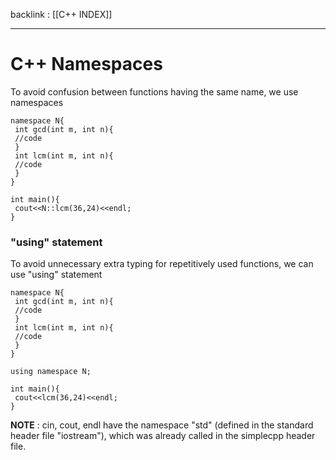backlink : [[C++ INDEX]]

---
# C++ Namespaces
To avoid confusion between functions having the same name, we use namespaces
```
namespace N{
 int gcd(int m, int n){
 //code
 }
 int lcm(int m, int n){
 //code
 }
}

int main(){
 cout<<N::lcm(36,24)<<endl;
}
```

### "using" statement
To avoid unnecessary extra typing for repetitively used functions, we can use "using" statement

```
namespace N{
 int gcd(int m, int n){
 //code
 }
 int lcm(int m, int n){
 //code
 }
}

using namespace N;

int main(){
 cout<<lcm(36,24)<<endl;
}
```

**NOTE** : cin, cout, endl have the namespace "std" (defined in the standard header file "iostream"), which was already called in the simplecpp header file.

